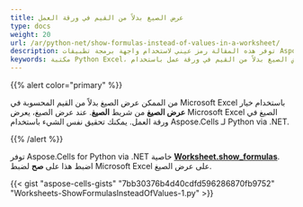 ```yaml
---
title: عرض الصيغ بدلاً من القيم في ورقة العمل
type: docs
weight: 20
url: /ar/python-net/show-formulas-instead-of-values-in-a-worksheet/
description: توفر هذه المقالة رمز عيني لاستخدام واجهة برمجة تطبيقات Aspose.Cells for Python via .NET لعرض الصيغ بشكل برمجي بدلاً من القيم في ورقة عمل أو جدول بيانات Excel.
keywords: مكتبة Python Excel، كيفية عرض الصيغ بدلاً من القيم في ورقة عمل باستخدام Python، كيفية عرض الصيغ بوضوح.
---
```


{{% alert color="primary" %}}

من الممكن عرض الصيغ بدلاً من القيم المحسوبة في Microsoft Excel باستخدام خيار **عرض الصيغ** من شريط **الصيغ**. عند عرض الصيغ، يعرض Microsoft Excel الصيغ في ورقة العمل. يمكنك تحقيق نفس الشيء باستخدام Aspose.Cells لـ Python via .NET.

{{% /alert %}}

توفر Aspose.Cells for Python via .NET خاصية [**Worksheet.show_formulas**](https://reference.aspose.com/cells/python-net/aspose.cells/worksheet/show_formulas). اضبط هذا على **صح** لضبط Microsoft Excel على عرض الصيغ.

{{< gist "aspose-cells-gists" "7bb30376b4d40cdfd596286870fb9752" "Worksheets-ShowFormulasInsteadOfValues-1.py" >}}
